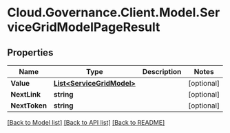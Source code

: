 # Cloud.Governance.Client.Model.ServiceGridModelPageResult
## Properties

Name | Type | Description | Notes
------------ | ------------- | ------------- | -------------
**Value** | [**List&lt;ServiceGridModel&gt;**](ServiceGridModel.md) |  | [optional] 
**NextLink** | **string** |  | [optional] 
**NextToken** | **string** |  | [optional] 

[[Back to Model list]](../README.md#documentation-for-models) [[Back to API list]](../README.md#documentation-for-api-endpoints) [[Back to README]](../README.md)

